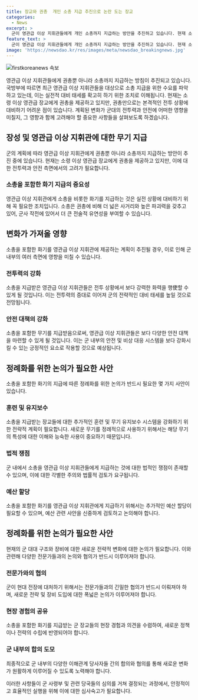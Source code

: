```yaml
---
title: 장교와 권총  개인 소총 지급 추진으로 논란 도는 장교
categories:
  - News
excerpt: >
  군이 영관급 이상 지휘관들에게 개인 소총까지 지급하는 방안을 추진하고 있습니다. 현재 소총 지급을 위한 수요를 파악 중이며, 소총은 권총보다 실전 대비에 더 적합하다고 합니다. 이는 군의 실전 대비 태세를 강화하기 위한 조치로, 관심을 끌고 있습니다.
feature_text: >
  군이 영관급 이상 지휘관들에게 개인 소총까지 지급하는 방안을 추진하고 있습니다. 현재 소총 지급을 위한 수요를 파악 중이며, 소총은 권총보다 실전 대비에 더 적합하다고 합니다. 이는 군의 실전 대비 태세를 강화하기 위한 조치로, 관심을 끌고 있습니다.
image: 'https://newsdao.kr/res/images/meta/newsdao_breakingnews.jpg'
---
```


<p><img src="https://newsdao.kr/res/images/meta/newsdao_breakingnews.jpg" alt="firstkoreanews 속보" /></p>

<p>영관급 이상 지휘관들에게 권총뿐 아니라 소총까지 지급하는 방침이 추진되고 있습니다. 국방부에 따르면 최근 영관급 이상 지휘관들을 대상으로 소총 지급을 위한 수요를 파악하고 있는데, 이는 실전적 대비 태세를 확고히 하기 위한 조치로 이해됩니다. 현재는 소령 이상 영관급 장교에게 권총을 제공하고 있지만, 권총만으로는 본격적인 전투 상황에 대비하기 어려운 점이 있습니다. 계획된 변화가 군대의 전투력과 안전에 어떠한 영향을 미칠지, 그 영향과 함께 고려해야 할 중요한 사항들을 살펴보도록 하겠습니다. </p>

<h2 data-ke-size="size26">장성 및 영관급 이상 지휘관에 대한 무기 지급</h2>

<p>군의 계획에 따라 영관급 이상 지휘관에게 권총뿐 아니라 소총까지 지급하는 방안이 추진 중에 있습니다. 현재는 소령 이상 영관급 장교에게 권총을 제공하고 있지만, 이에 대한 전투력과 안전 측면에서의 고려가 필요합니다.</p>

<div>
  <h3><b>소총을 포함한 화기 지급의 중요성</b></h3>
  <p data-ke-size="size16">영관급 이상 지휘관에게 소총을 비롯한 화기를 지급하는 것은 실전 상황에 대비하기 위해 꼭 필요한 조치입니다. 소총은 권총에 비해 더 넓은 사거리와 높은 파괴력을 갖추고 있어, 군사 작전에 있어서 더 큰 전술적 유연성을 부여할 수 있습니다.</p>
</div>

<h2 data-ke-size="size26">변화가 가져올 영향</h2>

<p>소총을 포함한 화기를 영관급 이상 지휘관에 제공하는 계획이 추진될 경우, 이로 인해 군 내부의 여러 측면에 영향을 미칠 수 있습니다.</p>

<div>
  <h3><b>전투력의 강화</b></h3>
  <p data-ke-size="size16">소총을 지급받은 영관급 이상 지휘관들은 전투 상황에서 보다 강력한 화력을 행使할 수 있게 될 것입니다. 이는 전투력의 증대로 이어져 군의 전략적인 대비 태세를 높일 것으로 전망됩니다.</p>
</div>

<div>
  <h3><b>안전 대책의 강화</b></h3>
  <p data-ke-size="size16">소총을 포함한 무기를 지급받음으로써, 영관급 이상 지휘관들은 보다 다양한 안전 대책을 마련할 수 있게 될 것입니다. 이는 군 내부의 안전 및 비상 대응 시스템을 보다 강화시킬 수 있는 긍정적인 요소로 작용할 것으로 예상됩니다.</p>
</div>

<h2 data-ke-size="size26">정례화를 위한 논의가 필요한 사안</h2>

<p>소총을 포함한 화기의 지급에 따른 정례화를 위한 논의가 반드시 필요한 몇 가지 사안이 있습니다.</p>

<div>
  <h3><b>훈련 및 유지보수</b></h3>
  <p data-ke-size="size16">소총을 지급받는 장교들에 대한 추가적인 훈련 및 무기 유지보수 시스템을 강화하기 위한 전략적 계획이 필요합니다. 새로운 무기를 정례적으로 사용하기 위해서는 해당 무기의 특성에 대한 이해와 능숙한 사용이 중요하기 때문입니다.</p>
</div>

<div>
  <h3><b>법적 쟁점</b></h3>
  <p data-ke-size="size16">군 내에서 소총을 영관급 이상 지휘관들에게 지급하는 것에 대한 법적인 쟁점이 존재할 수 있으며, 이에 대한 각별한 주의와 법률적 검토가 요구됩니다.</p>
</div>

<div>
  <h3><b>예산 할당</b></h3>
  <p data-ke-size="size16">소총을 포함한 화기를 영관급 이상 지휘관에게 지급하기 위해서는 추가적인 예산 할당이 필요할 수 있으며, 예산 관련 사안을 신중하게 검토하고 논의해야 합니다.</p>
</div>

<h2 data-ke-size="size26">정례화를 위한 논의가 필요한 사안</h2>

<p>현재의 군 대대 구조와 장비에 대한 새로운 전략적 변화에 대한 논의가 필요합니다. 이와 관련해 다양한 전문가들과의 논의와 협의가 반드시 이루어져야 합니다.</p>

<div>
  <h3><b>전문가와의 협의</b></h3>
  <p data-ke-size="size16">군이 현대 전장에 대처하기 위해서는 전문가들과의 긴밀한 협의가 반드시 이뤄져야 하며, 새로운 전략 및 장비 도입에 대한 폭넓은 논의가 이루어져야 합니다.</p>
</div>

<div>
  <h3><b>현장 경험의 공유</b></h3>
  <p data-ke-size="size16">소총을 포함한 화기를 지급받는 군 장교들의 현장 경험과 의견을 수렴하여, 새로운 정책이나 전략의 수립에 반영되어야 합니다.</p>
</div>

<div>
  <h3><b>군 내부의 합의 도모</b></h3>
  <p data-ke-size="size16">최종적으로 군 내부의 다양한 이해관계 당사자들 간의 합의와 협의를 통해 새로운 변화가 원활하게 이루어질 수 있도록 노력해야 합니다.</p>
</div>

<p>이러한 사항들이 군 사령부 및 관련 당국들의 심의를 거쳐 결정되는 과정에서, 안정적이고 효율적인 실행을 위해 이에 대한 심사숙고가 필요합니다.</p>

